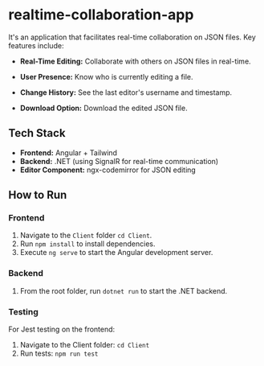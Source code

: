 # realtime-collaboration-app

It's an application that facilitates real-time collaboration on JSON files. Key features include:

- **Real-Time Editing:** Collaborate with others on JSON files in real-time.

- **User Presence:** Know who is currently editing a file.

- **Change History:** See the last editor's username and timestamp.

- **Download Option:** Download the edited JSON file.

## Tech Stack

- **Frontend:** Angular + Tailwind
- **Backend:** .NET (using SignalR for real-time communication)
- **Editor Component:** ngx-codemirror for JSON editing

## How to Run

### Frontend

1. Navigate to the `Client` folder  `cd Client`.
2. Run  `npm install` to install dependencies.
3. Execute `ng serve` to start the Angular development server.

### Backend

1. From the root folder, run `dotnet run` to start the .NET backend.

### Testing

For Jest testing on the frontend:

1. Navigate to the Client folder: `cd Client`
2. Run tests: `npm run test`
